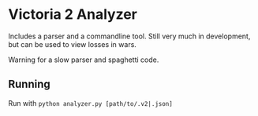 # Victoria 2 Analyzer

Includes a parser and a commandline tool. Still very much in development, but can be used to view losses in wars.

Warning for a slow parser and spaghetti code.

## Running

Run with
`python analyzer.py [path/to/.v2|.json]`
